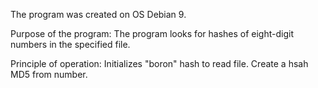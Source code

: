 
The program was created on OS Debian 9.

Purpose of the program:
The program looks for hashes of eight-digit numbers in the specified file.

Principle of operation:
Initializes "boron" hash to read file.
Create a hsah MD5 from number.


